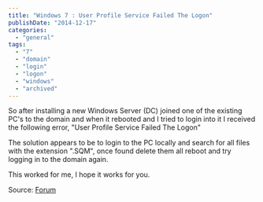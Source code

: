 ```yaml
---
title: "Windows 7 : User Profile Service Failed The Logon"
publishDate: "2014-12-17"
categories: 
  - "general"
tags: 
  - "7"
  - "domain"
  - "login"
  - "logon"
  - "windows"
  - "archived"
---
```


So after installing a new Windows Server (DC) joined one of the existing PC's to the domain and when it rebooted and I tried to login into it I received the following error, "User Profile Service Failed The Logon"

The solution appears to be to login to the PC locally and search for all files with the extension ".SQM", once found delete them all reboot and try logging in to the domain again.

This worked for me, I hope it works for you.

Source: [Forum](https://community.spiceworks.com/topic/88886-windows-7-user-profile-service-failed-the-logon)
